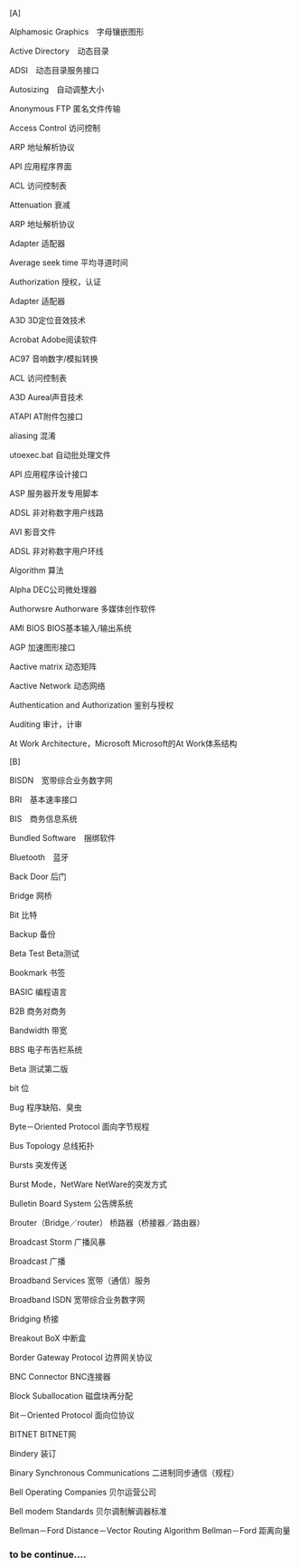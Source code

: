 [A]

Alphamosic Graphics　字母镶嵌图形

Active Directory　动态目录

ADSI　动态目录服务接口

Autosizing　自动调整大小

Anonymous FTP 匿名文件传输

Access Control 访问控制

ARP 地址解析协议

API 应用程序界面

ACL 访问控制表

Attenuation 衰减

ARP 地址解析协议

Adapter 适配器

Average seek time 平均寻道时间

Authorization 授权，认证

Adapter 适配器

A3D 3D定位音效技术

Acrobat Adobe阅读软件

AC97 音响数字/模拟转换

ACL 访问控制表

A3D Aureal声音技术

ATAPI AT附件包接口

aliasing 混淆

utoexec.bat 自动批处理文件

API 应用程序设计接口

ASP 服务器开发专用脚本

ADSL 非对称数字用户线路

AVI 影音文件

ADSL 非对称数字用户环线

Algorithm 算法

Alpha DEC公司微处理器

Authorwsre Authorware 多媒体创作软件

AMI BIOS BIOS基本输入/输出系统

AGP 加速图形接口

Aactive matrix 动态矩阵

Aactive Network 动态网络

Authentication and Authorization 鉴别与授权

Auditing 审计，计审

At Work Architecture，Microsoft Microsoft的At Work体系结构

[B]

BISDN　宽带综合业务数字网

BRI　基本速率接口

BIS　商务信息系统

Bundled Software　捆绑软件

Bluetooth　蓝牙

Back Door 后门

Bridge 网桥

Bit 比特

Backup 备份

Beta Test Beta测试

Bookmark 书签

BASIC 编程语言

B2B 商务对商务

Bandwidth 带宽

BBS 电子布告栏系统

Beta 测试第二版

bit 位

Bug 程序缺陷、臭虫

Byte－Oriented Protocol 面向字节规程

Bus Topology 总线拓扑

Bursts 突发传送

Burst Mode，NetWare NetWare的突发方式

Bulletin Board System 公告牌系统

Brouter（Bridge／router） 桥路器（桥接器／路由器）

Broadcast Storm 广播风暴

Broadcast 广播

Broadband Services 宽带（通信）服务

Broadband ISDN 宽带综合业务数字网

Bridging 桥接

Breakout BoX 中断盒

Border Gateway Protocol 边界网关协议

BNC Connector BNC连接器

Block Suballocation 磁盘块再分配

Bit－Oriented Protocol 面向位协议

BITNET BITNET网

Bindery 装订

Binary Synchronous Communications 二进制同步通信（规程）

Bell Operating Companies 贝尔运营公司

Bell modem Standards 贝尔调制解调器标准

Bellman－Ford Distance－Vector Routing Algorithm Bellman－Ford 距离向量


### to be continue....